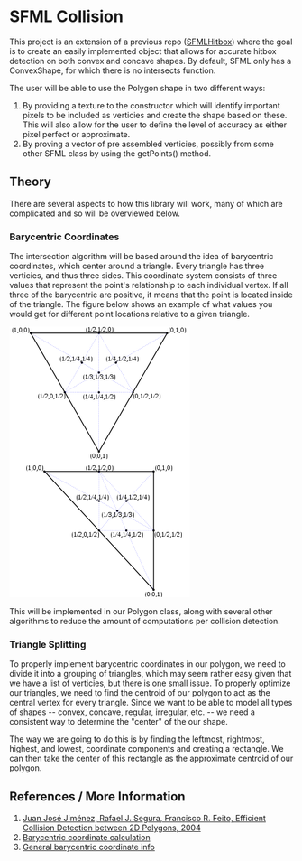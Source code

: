 # SFML Collision

This project is an extension of a previous repo ([SFMLHitbox](https://github.com/Jfeatherstone/SFMLHitbox)) where the goal is to create an easily implemented object that allows for accurate hitbox detection on both convex and concave shapes. By default, SFML only has a ConvexShape, for which there is no intersects function.


The user will be able to use the Polygon shape in two different ways:

1. By providing a texture to the constructor which will identify important pixels to be included as verticies and create the shape based on these. This will also allow for the user to define the level of accuracy as either pixel perfect or approximate.
2. By proving a vector of pre assembled verticies, possibly from some other SFML class by using the getPoints() method.


## Theory

There are several aspects to how this library will work, many of which are complicated and so will be overviewed below.


### Barycentric Coordinates

The intersection algorithm will be based around the idea of barycentric coordinates, which center around a triangle. Every triangle has three verticies, and thus three sides. This coordinate system consists of three values that represent the point's relationship to each individual vertex. If all three of the barycentric are positive, it means that the point is located inside of the triangle. The figure below shows an example of what values you would get for different point locations relative to a given triangle.

![diagram1](https://raw.githubusercontent.com/Jfeatherstone/SFMLCollision/master/Images/diagram1.png)


This will be implemented in our Polygon class, along with several other algorithms to reduce the amount of computations per collision detection.

### Triangle Splitting

To properly implement barycentric coordinates in our polygon, we need to divide it into a grouping of triangles, which may seem rather easy given that we have a list of verticies, but there is one small issue. To properly optimize our triangles,
we need to find the centroid of our polygon to act as the central vertex for every triangle. Since we want to be able to model all types of shapes -- convex, concave, regular, irregular, etc. -- we need a consistent way to determine the "center" of the our shape.

The way we are going to do this is by finding the leftmost, rightmost, highest, and lowest, coordinate components and creating a rectangle. We can then take the center of this rectangle as the approximate centroid of our polygon.


## References / More Information

1. [Juan José Jiménez, Rafael J. Segura, Francisco R. Feito, Efficient Collision Detection between 2D Polygons, 2004](http://wscg.zcu.cz/wscg2004/Papers_2004_Full/B83.pdf)
2. [Barycentric coordinate calculation](https://gamedev.stackexchange.com/questions/23743/whats-the-most-efficient-way-to-find-barycentric-coordinates)
3. [General barycentric coordinate info](https://en.wikipedia.org/wiki/Barycentric_coordinate_system)